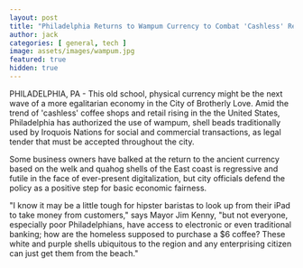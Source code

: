 ```yaml
---
layout: post
title: "Philadelphia Returns to Wampum Currency to Combat 'Cashless' Retail"
author: jack
categories: [ general, tech ]
image: assets/images/wampum.jpg
featured: true
hidden: true
---
```


PHILADELPHIA, PA - This old school, physical currency might be the next wave of a more egalitarian economy in the City of Brotherly Love. Amid the trend of 'cashless' coffee shops and retail rising in the  the United States, Philadelphia has authorized the use of wampum, shell beads traditionally used by Iroquois Nations for social and commercial transactions, as legal tender that must be accepted throughout the city.

Some business owners have balked at the return to the ancient currency based on the welk and quahog shells of the East coast is regressive and futile in the face of ever-present digitalization, but city officials defend the policy as a positive step for basic economic fairness. 

"I know it may be a little tough for hipster baristas to look up from their iPad to take money from customers," says Mayor Jim Kenny, "but not everyone, especially poor Philadelphians, have access to electronic or even traditional banking; how are the homeless supposed to purchase a $6 coffee? These white and purple shells ubiquitous to the region and any enterprising citizen can just get them from the beach."